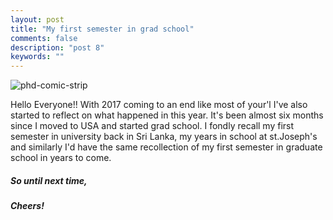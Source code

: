 ```yaml
---
layout: post
title: "My first semester in grad school"
comments: false
description: "post 8"
keywords: ""
---
```

![phd-comic-strip](http://phdcomics.com/comics/archive/phd091903s.gif)

Hello Everyone!! With 2017 coming to an end like most of your'l I've also started to reflect on what happened in this year. It's been almost six months since I moved to USA and started grad school. I fondly recall my first semester in university back in Sri Lanka, my years in school at st.Joseph's and similarly I'd have the same recollection of my first semester in graduate school in years to come. 

##### So until next time,
##### Cheers!
